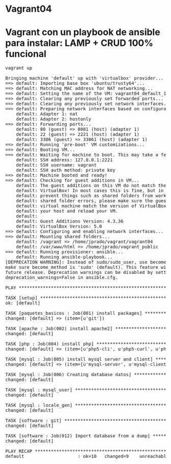 # Vagrant04

# Vagrant con un playbook de ansible para instalar:  LAMP + CRUD 100% funcional


<pre>
vagrant up

Bringing machine 'default' up with 'virtualbox' provider...
==> default: Importing base box 'ubuntu/trusty64'...
==> default: Matching MAC address for NAT networking...
==> default: Setting the name of the VM: vagrant04_default_1494896264532_96358
==> default: Clearing any previously set forwarded ports...
==> default: Clearing any previously set network interfaces...
==> default: Preparing network interfaces based on configuration...
    default: Adapter 1: nat
    default: Adapter 2: hostonly
==> default: Forwarding ports...
    default: 80 (guest) => 8081 (host) (adapter 1)
    default: 22 (guest) => 2221 (host) (adapter 1)
    default: 3306 (guest) => 33061 (host) (adapter 1)
==> default: Running 'pre-boot' VM customizations...
==> default: Booting VM...
==> default: Waiting for machine to boot. This may take a few minutes...
    default: SSH address: 127.0.0.1:2221
    default: SSH username: vagrant
    default: SSH auth method: private key
==> default: Machine booted and ready!
==> default: Checking for guest additions in VM...
    default: The guest additions on this VM do not match the installed version of
    default: VirtualBox! In most cases this is fine, but in rare cases it can
    default: prevent things such as shared folders from working properly. If you see
    default: shared folder errors, please make sure the guest additions within the
    default: virtual machine match the version of VirtualBox you have installed on
    default: your host and reload your VM.
    default: 
    default: Guest Additions Version: 4.3.36
    default: VirtualBox Version: 5.0
==> default: Configuring and enabling network interfaces...
==> default: Mounting shared folders...
    default: /vagrant => /home/jprado/vagrant/vagrant04
    default: /var/www/html => /home/jprado/vagrant_public
==> default: Running provisioner: ansible...
    default: Running ansible-playbook...
[DEPRECATION WARNING]: Instead of sudo/sudo_user, use become/become_user and 
make sure become_method is 'sudo' (default). This feature will be removed in a 
future release. Deprecation warnings can be disabled by setting 
deprecation_warnings=False in ansible.cfg.

PLAY ***************************************************************************

TASK [setup] *******************************************************************
ok: [default]

TASK [paquetes_basicos : Job(001) install packages] ****************************
changed: [default] => (item=[u'git'])

TASK [apache : Job(002) install apache2] ***************************************
changed: [default]

TASK [php : Job(004) install php] **********************************************
changed: [default] => (item=[u'php5-cli', u'php5-curl', u'php5-fpm', u'php5-intl', u'php5-json', u'php5-mcrypt', u'php-pear', u'libapache2-mod-php5', u'php5-mysql', u'php5-common'])

TASK [mysql : Job(005) install mysql server and client] ************************
changed: [default] => (item=[u'mysql-server', u'mysql-client', u'python-mysqldb'])

TASK [mysql : Job(006) Creating database datos] ********************************
changed: [default]

TASK [mysql : mysql_user] ******************************************************
changed: [default]

TASK [mysql : locale_gen] ******************************************************
changed: [default]

TASK [software : git] **********************************************************
changed: [default]

TASK [software : Job(012) Import database from a dump] *************************
changed: [default]

PLAY RECAP *********************************************************************
default                    : ok=10   changed=9    unreachable=0    failed=0   
</pre>
